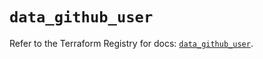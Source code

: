 # `data_github_user`

Refer to the Terraform Registry for docs: [`data_github_user`](https://registry.terraform.io/providers/integrations/github/5.43.0/docs/data-sources/user).
